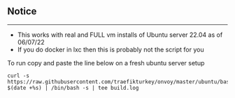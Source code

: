 ## Notice
- - -
 - This works with real and FULL vm installs of Ubuntu server 22.04 as of 06/07/22
 - If you do docker in lxc then this is probably not the script for you

To run copy and paste the line below on a fresh ubuntu server setup
```
curl -s https://raw.githubusercontent.com/traefikturkey/onvoy/master/ubuntu/bash/docker_server_setup.sh?$(date +%s) | /bin/bash -s | tee build.log
```
